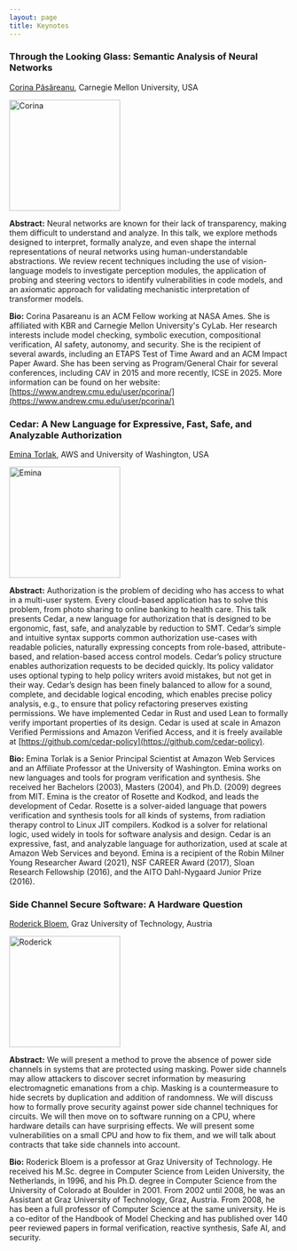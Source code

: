 ```yaml
---
layout: page
title: Keynotes
---
```

### Through the Looking Glass: Semantic Analysis of Neural Networks

[Corina Păsăreanu](https://www.andrew.cmu.edu/user/pcorina/), Carnegie Mellon University, USA

<img src="https://conferences.i-cav.org/2025/assets/img/corina.png" alt="Corina" width="200">

**Abstract:** Neural networks are known for their lack of transparency, making them difficult to understand and analyze. In this talk, we explore methods designed to interpret, formally analyze, and even shape the internal representations of neural networks using human-understandable abstractions. We review recent techniques including the use of vision-language models to investigate perception modules, the application of probing and steering vectors to identify vulnerabilities in code models, and an axiomatic approach for validating mechanistic interpretation of transformer models.

**Bio:** Corina Pasareanu is an ACM Fellow working at NASA Ames. She is
affiliated with KBR and Carnegie Mellon University's CyLab. Her
research interests include model checking, symbolic execution,
compositional verification, AI safety, autonomy, and security. She is
the recipient of several awards, including an ETAPS Test of Time Award
and an ACM Impact Paper Award.  She has been serving as
Program/General Chair for several conferences, including CAV in 2015
and more recently, ICSE in 2025. More information can be found on her
website: [https://www.andrew.cmu.edu/user/pcorina/](https://www.andrew.cmu.edu/user/pcorina/)

### Cedar: A New Language for Expressive, Fast, Safe, and Analyzable Authorization

[Emina Torlak](https://emina.github.io/), AWS and University of Washington, USA

<img src="https://conferences.i-cav.org/2025/assets/img/emina-high-res.jpg" alt="Emina" width="200">

**Abstract:** Authorization is the problem of deciding who has access to what in a multi-user system. Every cloud-based application has to solve this problem, from photo sharing to online banking to health care. This talk presents Cedar, a new language for authorization that is designed to be ergonomic, fast, safe, and analyzable by reduction to SMT. Cedar’s simple and intuitive syntax supports common authorization use-cases with readable policies, naturally expressing concepts from role-based, attribute-based, and relation-based access control models. Cedar’s policy structure enables authorization requests to be decided quickly. Its policy validator uses optional typing to help policy writers avoid mistakes, but not get in their way. Cedar’s design has been finely balanced to allow for a sound, complete, and decidable logical encoding, which enables precise policy analysis, e.g., to ensure that policy refactoring preserves existing permissions. We have implemented Cedar in Rust and used Lean to formally verify important properties of its design. Cedar is used at scale in Amazon Verified Permissions and Amazon Verified Access, and it is freely available at [https://github.com/cedar-policy](https://github.com/cedar-policy).

**Bio:** Emina Torlak is a Senior Principal Scientist at Amazon Web Services and an Affiliate Professor at the University of Washington. Emina works on new languages and tools for program verification and synthesis. She received her Bachelors (2003), Masters (2004), and Ph.D. (2009) degrees from MIT. Emina is the creator of Rosette and Kodkod, and leads the development of Cedar. Rosette is a solver-aided language that powers verification and synthesis tools for all kinds of systems, from radiation therapy control to Linux JIT compilers. Kodkod is a solver for relational logic, used widely in tools for software analysis and design. Cedar is an expressive, fast, and analyzable language for authorization, used at scale at Amazon Web Services and beyond. Emina is a recipient of the Robin Milner Young Researcher Award (2021), NSF CAREER Award (2017), Sloan Research Fellowship (2016), and the AITO Dahl-Nygaard Junior Prize (2016).

### Side Channel Secure Software: A Hardware Question

[Roderick Bloem](https://www.iaik.tugraz.at/person/roderick-bloem/), Graz University of Technology, Austria

<img src="https://conferences.i-cav.org/2025/assets/img/Roderick.jpg" alt="Roderick" width="200">

 **Abstract:** We will present a method to prove the absence of power side channels in systems that are protected using masking. Power side channels may allow attackers to discover secret information by measuring electromagnetic emanations from a chip. Masking is a countermeasure to hide secrets by duplication and addition of randomness. We will discuss how to formally prove security against power side channel techniques for circuits. We will then move on to software running on a CPU, where hardware details can have surprising effects. We will present some vulnerabilities on a small CPU and how to fix them, and we will talk about contracts that take side channels into account.

**Bio:** Roderick Bloem is a professor at Graz University of Technology. He received his M.Sc. degree in Computer Science from Leiden University, the Netherlands, in 1996, and his Ph.D. degree in Computer Science from the University of Colorado at Boulder in 2001.  From 2002 until 2008, he was an Assistant at Graz University of Technology, Graz, Austria. From 2008, he has been a full professor of Computer Science at the same university. He is a co-editor of the Handbook of Model Checking and has published over 140 peer reviewed papers in formal verification, reactive synthesis, Safe AI, and security.